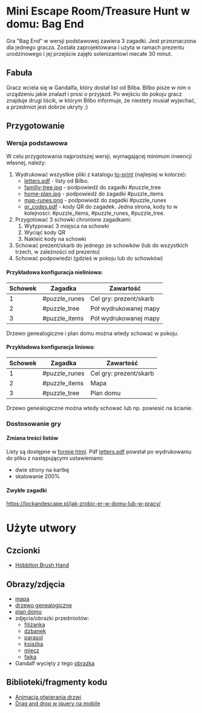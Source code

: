 # Mini Escape Room/Treasure Hunt w domu: Bag End

Gra "Bag End" w wersji podstawowej zawiera 3 zagadki. Jest przeznaczona dla jednego gracza. Została zaprojektowana i użyta w ramach prezentu urodzinowego i jej przejście zajęło solenizantowi niecałe 30 minut.

## Fabuła

Gracz wciela się w Gandalfa, który dostał list od Bilba. Bilbo pisze w nim o urządzeniu jakie znalazł i prosi o przyjazd. Po wejściu do pokoju gracz znajduje drugi liścik, w którym Bilbo informuje, że niestety musiał wyjechać, a przedmiot jest dobrze ukryty ;)

## Przygotowanie

### Wersja podstawowa

W celu przygotowania najprostszej wersji, wymagającej minimum inwencji własnej, należy:
1. Wydrukować wszystkie pliki z katalogu [to-print](to-print/) (najlepiej w kolorze):
    - [letters.pdf](to-print/letters.pdf) - listy od Bilbo. 
    - [familly-tree.jpg](to-print/familly-tree.jpg) - podpowiedź do zagadki #puzzle_tree
    - [home-plan.jpg](to-print/home-plan.jpg) - podpowiedź do zagadki #puzzle_items
    - [map-runes.png](to-print/map-runes.png) - podpowiedź do zagadki #puzzle_runes
    - [qr_codes.pdf](to-print/qr_codes.pdf) - kody QR do zagadek. Jedna strona, kody to w kolejności: #puzzle_items, #puzzle_runes, #puzzle_tree. 
1. Przygotować 3 schowki chronione zagadkami:
    1. Wytypować 3 miejsca na schowki
    2. Wyciąć kody QR
    3. Nakleić kody na schowki
1. Schować prezent/skarb do jednego ze schowków (lub do wszystkich trzech, w zależności od prezentu)
1. Schować podpowiedzi (gdzieś w pokoju lub do schowków)

#### Przykładowa konfiguracja nieliniowa:

|   Schowek	|  Zagadka 	        |  Zawartość 	            |
|---	    |---	            |---	                    |
|   1	    | #puzzle_runes  	|  Cel gry: prezent/skarb 	|
|   2	    | #puzzle_tree  	|  Pół wydrukowanej mapy 	|
|   3	    | #puzzle_items  	|  Pół wydrukowanej mapy 	|

Drzewo genealogiczne i plan domu można wtedy schować w pokoju.

#### Przykładowa konfiguracja liniowa:

|   Schowek	|  Zagadka 	        |  Zawartość 	            |
|---	    |---	            |---	                    |
|   1	    | #puzzle_runes  	|  Cel gry: prezent/skarb 	|
|   2	    | #puzzle_items  	|  Mapa  	                |
|   3	    | #puzzle_tree  	|  Plan domu             	|

Drzewo genealogiczne można wtedy schować lub np. powiesić na ścianie.

### Dostosowanie gry

#### Zmiana treści listów

Listy są dostępne w [formie html](src/letters.html). Pdf [letters.pdf](to-print/letters.pdf) powstał po wydrukowaniu do pliku z następującymi ustawieniami:
* dwie strony na kartkę
* skalowanie 200%

#### Zwykłe zagadki

https://lockandescape.pl/jak-zrobic-er-w-domu-lub-w-pracy/


# Użyte utwory

## Czcionki

* [Hobbiton Brush Hand](https://www.dafont.com/font-comment.php?file=hobbiton_brush_hand)


## Obrazy/zdjęcia

* [mapa](http://tolkiengateway.net/wiki/File:J.R.R._Tolkien_-_Thror%27s_map.jpg)
* [drzewo genealogiczne](https://www.facebook.com/danielreeveartist/photos/the-baggins-family-tree-this-is-in-the-hobbit-the-one-used-in-lotr-included-the-/271846192960230/)
* [plan domu](https://www.reddit.com/r/lotr/comments/q7deqi/bilbos_lovely_hole_is_finished_d_details_in/)
* zdjęcia/obrazki przedmiotów:
    * [filiżanka](http://www.as.cmielow.com.pl/pl/filizanki/448-filizanka-cmielow.html#/39-reczna_dedykacja-bez_dedykacji)
    * [dzbanek](http://www.as.cmielow.com.pl/pl/dzbanki/1017-dzbanek-matylda-dekoracja-zloty-pasek.html)
    * [parasol](https://www.publicdomainpictures.net/pl/view-image.php?image=142815&picture=parasol)
    * [książka](https://www.maxpixel.net/Knowledge-Learning-Library-Reading-Literature-Book-154254)
    * [miecz](https://commons.m.wikimedia.org/wiki/File:Sword_01.svg)
    * [fajka](https://commons.m.wikimedia.org/wiki/File:Smoking_pipe.png)
* Gandalf wycięty z tego [obrazka](https://pixabay.com/pl/illustrations/stypendium-hobbit-hobbici-5638589/)

## Biblioteki/fragmenty kodu

* [Animacja otwierania drzwi](https://codepen.io/eyedoubleyou/pen/XWWEyWQ)
* [Drag and drop w jquery na mobile](https://www.jqueryscript.net/other/Mobile-Drag-Drop-Plugin-jQuery.html)
